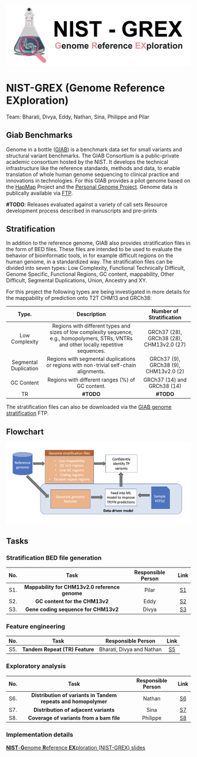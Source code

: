 ![](./doc/img/NIST-GREX.png)
# NIST-GREX (Genome Reference EXploration)


Team: Bharati, Divya, Eddy, Nathan, Sina, Philippe and Pilar


## Giab Benchmarks

Genome in a bottle 
([GIAB](https://www.nist.gov/programs-projects/genome-bottle)) 
is a benchmark data set for small variants and structural variant benchmarks. The GIAB Consortium is a public-private academic consortium hosted by the NIST. It develops the technical infrastructure like the reference standards, methods and data, to enable translation of whole human genome sequencing to clinical practice and innovations in technologies. For this GIAB provides a pilot genome based on the 
[HapMap](https://www.genome.gov/10001688/international-hapmap-project) 
Project and the
[Personal Genome Project](https://www.personalgenomes.org/us). 
Genome data is publically available via 
[FTP](https://ftp-trace.ncbi.nlm.nih.gov/giab/ftp/release/).

**#TODO**:
Releases evaluated against a variety of call sets
Resource development process described in manuscripts and pre-prints



## Stratification
In addition to the reference genome, GIAB also provides stratification files in the form of BED files. These files are intended to be used to evaluate the behavior of bioinformatic tools, in for example difficult regions on the human genome, in a standardized way. The stratification files can be divided into seven types: Low Complexity, Functional Technically Difficult, Genome Specific, Functional Regions, GC content, mappability, Other Difficult, Segmental Duplications, Union, Ancestry and XY.

For this project the following types are being investigated in more details for the mappability of prediction onto T2T CHM13 and GRCh38:

| Type. |Description | Number of Stratification |
|:---: |:-------------: | :-------------: |
|Low Complexity|Regions with different types and sizes of low complexity sequence, e.g., homopolymers, STRs, VNTRs and other locally repetitive sequences. | GRCh37 (28), GRCh38 (28), CHM13v2.0 (27)|
|Segmental Duplication | Regions with segmental duplications or regions with non-trivial self-chain alignments. |GRCh37 (9), GRCh38 (9), CHM13v2.0 (2)  |
|GC Content|Regions with different ranges (%) of GC content.| GRCh37 (14) and GRCh38 (14)|
|TR| **#TODO** | **#TODO** |


The stratification files can also be downloaded via the [GIAB genome stratification](https://ftp-trace.ncbi.nlm.nih.gov/ReferenceSamples/giab/release/genome-stratifications/) FTP.

## Flowchart 

![Flowchart](./doc/img/nist_grex_diagram.png)

## Tasks
### Stratification BED file generation
| No. |Task  | Responsible Person | Link|
|:---: |:-------------: | :-------------: | :---: |
|S1. | **Mappability for CHM13v2.0 reference genome** | Pilar|[S1](./S1-mappability)|
|S2. | **GC content for the CHM13v2** | Eddy|[S2](./S2-gc-content)|
|S3. | **Gene coding sequence for CHM13v2** | Divya|[S3](./S3-gene-coding)|

### Feature engineering
| No. |Task  | Responsible Person | Link|
|:---: |:-------------: | :-------------: | :---: |
|S5. | **Tandem Repeat (TR) Feature** | Bharati, Divya and Nathan|[S5](./S5-tr-adotto)|

### Exploratory analysis
| No. |Task  | Responsible Person | Link|
|:---: |:-------------: | :-------------: | :---: |
|S6. | **Distribution of variants in Tandem repeats and homopolymer** | Nathan|[S6](./S6-tr-distribution)|
|S7. | **Distribution of adjacent variants** | Sina| [S7](./S7-adjacent-distribution)|
|S8. | **Coverage of variants from a bam file** | Philippe| [S8](./S8-variant-coverage) |

### Implementation details 
[**NIST**-**G**enome **R**eference **EX**ploration (NIST-GREX) slides](https://docs.google.com/presentation/d/1KqM5kEXQqNWBLLoTsDG2Iis9es5YUiVx3iPwwufggmE/edit?usp=sharing)
